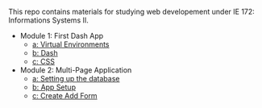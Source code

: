 This repo contains materials for studying web developement under IE 172: Informations Systems II.

- Module 1: First Dash App
    - [a: Virtual Environments](https://github.com/csonday/ie172webdev_notes/tree/module1a)
    - [b: Dash](https://github.com/csonday/ie172webdev_notes/tree/module1b)
    - [c: CSS](https://github.com/csonday/ie172webdev_notes/tree/module1c)
- Module 2: Multi-Page Application
    - [a: Setting up the database](https://github.com/csonday/ie172webdev_notes/tree/module2a)
    - [b: App Setup](https://github.com/csonday/ie172webdev_notes/tree/module2b)
    - [c: Create Add Form](https://github.com/csonday/ie172webdev_notes/tree/module2c)
